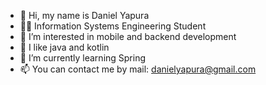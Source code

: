 - 👋 Hi, my name is Daniel Yapura
- 🧑‍🎓 Information Systems Engineering Student 
- 👀 I’m interested in mobile and backend development
- 👀 I like java and kotlin
- 🌱 I’m currently learning Spring
- 📫 You can contact me by mail: danielyapura@gmail.com 
<!---
josdan23/josdan23 is a ✨ special ✨ repository because its `README.md` (this file) appears on your GitHub profile.
You can click the Preview link to take a look at your changes.
--->
